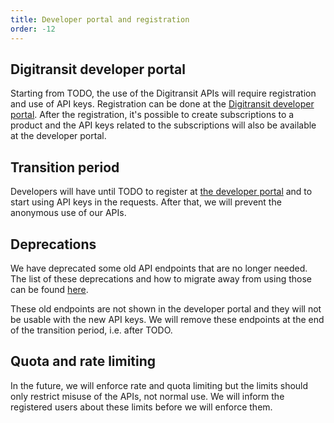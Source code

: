 ```yaml
---
title: Developer portal and registration
order: -12
---
```


## Digitransit developer portal
Starting from TODO, the use of the Digitransit APIs will require registration and use of API keys. Registration can be done at the [Digitransit developer portal](https://portal-api.digitransit.fi/). After the registration, it's possible to create subscriptions to a product and the API keys related to the subscriptions will also be available at the developer portal.

## Transition period
Developers will have until TODO to register at [the developer portal](https://portal-api.digitransit.fi/) and to start using API keys in the requests. After that, we will prevent the anonymous use of our APIs.

## Deprecations
We have deprecated some old API endpoints that are no longer needed. The list of these deprecations and how to migrate away from using those can be found [here](../deprecations).

These old endpoints are not shown in the developer portal and they will not be usable with the new API keys. We will remove these endpoints at the end of the transition period, i.e. after TODO.

## Quota and rate limiting
In the future, we will enforce rate and quota limiting but the limits should only restrict misuse of the APIs, not normal use. We will inform the registered users about these limits before we will enforce them.
